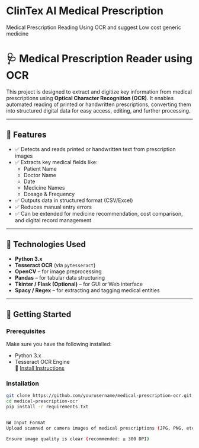# ClinTex AI Medical Prescription
Medical Prescription Reading Using OCR and suggest Low cost generic  medicine 

# 🩺 Medical Prescription Reader using OCR

This project is designed to extract and digitize key information from medical prescriptions using **Optical Character Recognition (OCR)**. It enables automated reading of printed or handwritten prescriptions, converting them into structured digital data for easy access, editing, and further processing.

---

## 📌 Features

- ✅ Detects and reads printed or handwritten text from prescription images
- ✅ Extracts key medical fields like:
  - Patient Name
  - Doctor Name
  - Date
  - Medicine Names
  - Dosage & Frequency
- ✅ Outputs data in structured format (CSV/Excel)
- ✅ Reduces manual entry errors
- ✅ Can be extended for medicine recommendation, cost comparison, and digital record management

---

## 🧠 Technologies Used

- **Python 3.x**
- **Tesseract OCR** (via `pytesseract`)
- **OpenCV** – for image preprocessing
- **Pandas** – for tabular data structuring
- **Tkinter / Flask (Optional)** – for GUI or Web interface
- **Spacy / Regex** – for extracting and tagging medical entities

---

## 🚀 Getting Started

### Prerequisites

Make sure you have the following installed:
- Python 3.x
- Tesseract OCR Engine  
  📌 [Install Instructions](https://github.com/tesseract-ocr/tesseract)

### Installation

```bash
git clone https://github.com/yourusername/medical-prescription-ocr.git
cd medical-prescription-ocr
pip install -r requirements.txt


🖼️ Input Format
Upload scanned or camera images of medical prescriptions (JPG, PNG, etc.)

Ensure image quality is clear (recommended: ≥ 300 DPI)



